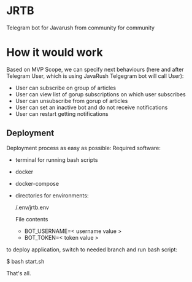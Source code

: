 # JRTB
Telegram bot for Javarush from community for community

# How it would work
Based on MVP Scope, we can specify next behaviours (here and after Telegram User, which is using JavaRush Telgegram bot will call User):
- User can subscribe on group of articles
- User can view list of gorup subscriptions on which user subscribes
- User can unsubscribe from gorup of articles
- User can set an inactive bot and do not receive notifications
- User can restart getting notifications

## Deployment
Deployment process as easy as possible:
Required software:
- terminal for running bash scripts
- docker
- docker-compose
- directories for environments:

  <root project>/.env/jrtb.env

  File contents
    - BOT_USERNAME=< username value >
    - BOT_TOKEN=< token value >

to deploy application, switch to needed branch and run bash script:

$ bash start.sh

That's all.